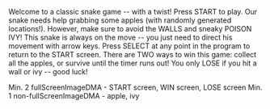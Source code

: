 Welcome to a classic snake game -- with a twist! Press START to play.
Our snake needs help grabbing some apples (with randomly generated locations!).
However, make sure to avoid the WALLS and sneaky POISON IVY!
This snake is always on the move -- you just need to direct his movement with arrow keys.
Press SELECT at any point in the program to return to the START screen.
There are TWO ways to win this game: collect all the apples, or survive until the timer runs out!
You only LOSE if you hit a wall or ivy -- good luck!


Min. 2 fullScreenImageDMA - START screen, WIN screen, LOSE screen
Min. 1 non-fullScreenImageDMA - apple, ivy
